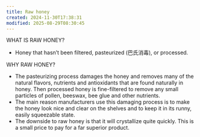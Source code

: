 ```yaml
---
title: Raw honey
created: 2024-11-30T17:38:31
modified: 2025-08-29T08:30:45
---
```


WHAT IS RAW HONEY?

* Honey that hasn’t been filtered, pasteurized (巴氏消毒), or processed.

WHY RAW HONEY?

* The pasteurizing process damages the honey and removes many of the natural flavors, nutrients and antioxidants that are found naturally in honey. Then processed honey is fine-filtered to remove any small particles of pollen, beeswax, bee glue and other nutrients.
* The main reason manufacturers use this damaging process is to make the honey look nice and clear on the shelves and to keep it in its runny, easily squeezable state.
* The downside to raw honey is that it will crystallize quite quickly. This is a small price to pay for a far superior product.
